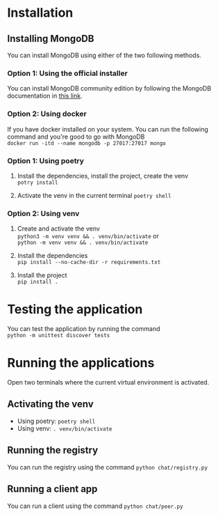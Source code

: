 # Installation
## Installing MongoDB
You can install MongoDB using either of the two following methods.
### Option 1: Using the official installer
You can install MongoDB community edition by following the MongoDB documentation in [this link](https://www.mongodb.com/docs/manual/administration/install-community/).

### Option 2: Using docker
If you have docker installed on your system. You can run the following command and you're good to go with MongoDB  
`docker run -itd --name mongodb -p 27017:27017 mongo`
### Option 1: Using poetry
1. Install the dependencies, install the project, create the venv  
`potry install`  

2. Activate the venv in the current terminal 
`poetry shell`

### Option 2: Using venv
1. Create and activate the venv  
`python3 -m venv venv && . venv/bin/activate` or  
   `python -m venv venv && . venv/bin/activate`  

2. Install the dependencies  
`pip install --no-cache-dir -r requirements.txt`  

3. Install the project  
`pip install .`

# Testing the application
You can test the application by running the command  
`python -m unittest discover tests`

# Running the applications
Open two terminals where the current virtual environment is activated.
## Activating the venv
- Using poetry: `poetry shell`
- Using venv: `. venv/bin/activate`

## Running the registry
You can run the registry using the command `python chat/registry.py`
## Running a client app
You can run a client using the command `python chat/peer.py`
